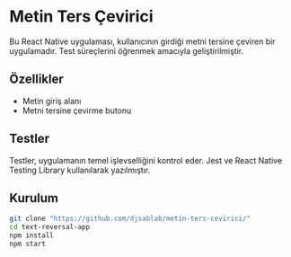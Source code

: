# Metin Ters Çevirici

Bu React Native uygulaması, kullanıcının girdiği metni tersine çeviren bir uygulamadır.
Test süreçlerini öğrenmek amacıyla geliştirilmiştir.

## Özellikler

- Metin giriş alanı
- Metni tersine çevirme butonu

## Testler

Testler, uygulamanın temel işlevselliğini kontrol eder.
Jest ve React Native Testing Library kullanılarak yazılmıştır.

## Kurulum

```bash
git clone "https://github.com/djsablab/metin-ters-cevirici/"
cd text-reversal-app
npm install
npm start
```
